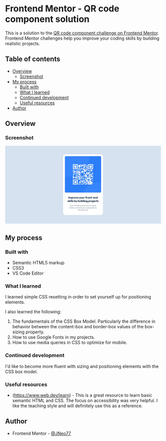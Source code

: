# Frontend Mentor - QR code component solution

This is a solution to the [QR code component challenge on Frontend Mentor](https://www.frontendmentor.io/challenges/qr-code-component-iux_sIO_H). Frontend Mentor challenges help you improve your coding skills by building realistic projects. 

## Table of contents

- [Overview](#overview)
  - [Screenshot](#screenshot)
- [My process](#my-process)
  - [Built with](#built-with)
  - [What I learned](#what-i-learned)
  - [Continued development](#continued-development)
  - [Useful resources](#useful-resources)
- [Author](#author)

## Overview

### Screenshot

![](QRCodeProject.jpg)

## My process

### Built with

- Semantic HTML5 markup
- CSS3
- VS Code Editor

### What I learned

I learned simple CSS resetting in order to set yourself up for positioning elements. 

I also learned the following:
  1. The fundamentals of the CSS Box Model. Particularly the difference in behavior between the content-box and border-box values of the box-sizing property.
  2. How to use Google Fonts in my projects.
  3. How to use media queries in CSS to optimize for mobile.

### Continued development

I'd like to become more fluent with sizing and positioning elements with the CSS box model.

### Useful resources

- (https://www.web.dev/learn) - This is a great resource to learn basic semantic HTML and CSS. The focus on accessibility was very helpful. I like the teaching style and will definitely use this as a reference.


## Author

- Frontend Mentor - [@JNeo77](https://www.frontendmentor.io/profile/JNeo77)